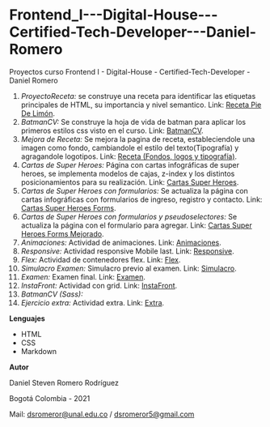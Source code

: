 # Frontend_I---Digital-House---Certified-Tech-Developer---Daniel-Romero
Proyectos curso Frontend I - Digital-House - Certified-Tech-Developer - Daniel Romero
1. *ProyectoReceta:* se construye una receta para identificar las etiquetas principales de HTML, su importancia y nivel semantico. Link: [Receta Pie De Limón](https://dsromeror.github.io/Frontend_I---Digital-House---Certified-Tech-Developer---Daniel-Romero/1.Receta/).
2. *BatmanCV:* Se construye la hoja de vida de batman para aplicar los primeros estilos css visto en el curso. Link: [BatmanCV](https://dsromeror.github.io/Frontend_I---Digital-House---Certified-Tech-Developer---Daniel-Romero/2.CVBatman/).
3. *Mejora de Receta:* Se mejora la pagina de receta, estableciendole una imagen como fondo, cambiandole el estilo del texto(Tipografía) y agragandole logotipos. Link: [Receta (Fondos, logos y tipografía)](https://dsromeror.github.io/Frontend_I---Digital-House---Certified-Tech-Developer---Daniel-Romero/3.FondosYLogos/).
4. *Cartas de Super Heroes:* Página con cartas infográficas de super heroes, se implementa modelos de cajas, z-index y los distintos posicionamientos para su realización. Link: [Cartas Super Heroes](https://dsromeror.github.io/Frontend_I---Digital-House---Certified-Tech-Developer---Daniel-Romero/4.CardHeroes/).
5. *Cartas de Super Heroes con formularios:* Se actualiza la página con cartas infográficas con formularios de ingreso, registro y contacto. Link: [Cartas Super Heroes Forms](https://dsromeror.github.io/Frontend_I---Digital-House---Certified-Tech-Developer---Daniel-Romero/5.CardHeroesForms/).
6. *Cartas de Super Heroes con formularios y pseudoselectores:* Se actualiza la página con el formulario para agregar. Link: [Cartas Super Heroes Forms Mejorado](https://dsromeror.github.io/Frontend_I---Digital-House---Certified-Tech-Developer---Daniel-Romero/6.CardHeroesFormsMejorada/).
7. *Animaciones:* Actividad de animaciones. Link: [Animaciones](https://dsromeror.github.io/Frontend_I---Digital-House---Certified-Tech-Developer---Daniel-Romero/7.Animation/).
8. *Responsive:* Actividad responsive Mobile last. Link: [Responsive](https://dsromeror.github.io/Frontend_I---Digital-House---Certified-Tech-Developer---Daniel-Romero/8.Responsive/).
9. *Flex:* Actividad de contenedores flex. Link: [Flex](https://dsromeror.github.io/Frontend_I---Digital-House---Certified-Tech-Developer---Daniel-Romero/9.Flex/).
10. *Simulacro Examen:* Simulacro previo al examen. Link: [Simulacro](https://dsromeror.github.io/Frontend_I---Digital-House---Certified-Tech-Developer---Daniel-Romero/10.SimulacroExamen/).
11. *Examen:* Examen final. Link: [Examen](https://dsromeror.github.io/Frontend_I---Digital-House---Certified-Tech-Developer---Daniel-Romero/11.Examen/).
12. *InstaFront:* Actividad con grid. Link: [InstaFront](https://dsromeror.github.io/Frontend_I---Digital-House---Certified-Tech-Developer---Daniel-Romero/12.InstaFront/).
13. *BatmanCV (Sass):* 
14. *Ejercicio extra:* Actividad extra. Link: [Extra](https://dsromeror.github.io/Frontend_I---Digital-House---Certified-Tech-Developer---Daniel-Romero/14.EjercicioExtra/).

**Lenguajes**

   - HTML
   - CSS
   - Markdown

**Autor**

   Daniel Steven Romero Rodríguez
   
   Bogotá Colombia - 2021
   
   Mail: dsromeror@unal.edu.co / dsromeror5@gmail.com
